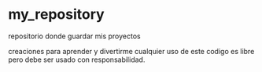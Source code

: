 # my_repository
repositorio donde guardar mis proyectos

creaciones para aprender y divertirme
cualquier uso de este codigo es libre pero debe ser usado con responsabilidad.
